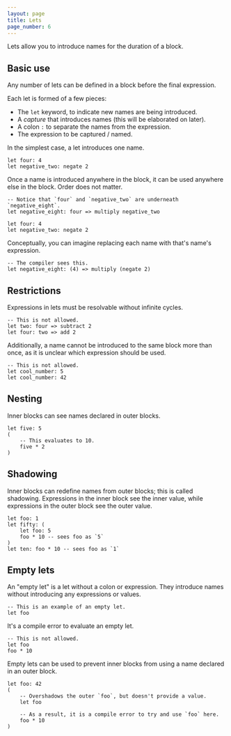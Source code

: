 ```yaml
---
layout: page
title: Lets
page_number: 6
---
```


Lets allow you to introduce names for the duration of a block.

## Basic use

Any number of lets can be defined in a block before the final expression.

Each let is formed of a few pieces:

- The `let` keyword, to indicate new names are being introduced.
- A *capture* that introduces names (this will be elaborated on later).
- A colon `:` to separate the names from the expression.
- The expression to be captured / named.

In the simplest case, a let introduces one name.

```
let four: 4
let negative_two: negate 2
```

Once a name is introduced anywhere in the block, it can be used anywhere else in
the block. Order does not matter.

```
-- Notice that `four` and `negative_two` are underneath `negative_eight`.
let negative_eight: four => multiply negative_two

let four: 4
let negative_two: negate 2
```

Conceptually, you can imagine replacing each name with that's name's expression.

```
-- The compiler sees this.
let negative_eight: (4) => multiply (negate 2)
```

## Restrictions

Expressions in lets must be resolvable without infinite cycles.

```
-- This is not allowed.
let two: four => subtract 2
let four: two => add 2
```

Additionally, a name cannot be introduced to the same block more than once, as
it is unclear which expression should be used.

```
-- This is not allowed.
let cool_number: 5
let cool_number: 42
```

## Nesting

Inner blocks can see names declared in outer blocks.

```
let five: 5
(
	-- This evaluates to 10.
	five * 2
)
```

## Shadowing

Inner blocks can redefine names from outer blocks; this is called shadowing.
Expressions in the inner block see the inner value, while expressions in the
outer block see the outer value.

```
let foo: 1
let fifty: (
	let foo: 5
	foo * 10 -- sees foo as `5`
)
let ten: foo * 10 -- sees foo as `1`
```

## Empty lets

An "empty let" is a let without a colon or expression. They introduce names
without introducing any expressions or values.

```
-- This is an example of an empty let.
let foo
```

It's a compile error to evaluate an empty let.

```
-- This is not allowed.
let foo
foo * 10
```

Empty lets can be used to prevent inner blocks from using a name declared in an
outer block.

```
let foo: 42
(
	-- Overshadows the outer `foo`, but doesn't provide a value.
	let foo
	
	-- As a result, it is a compile error to try and use `foo` here.
	foo * 10
)
```